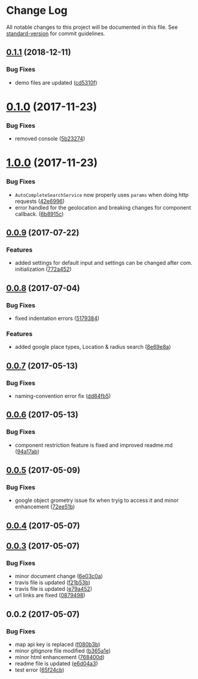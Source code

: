 # Change Log

All notable changes to this project will be documented in this file. See [standard-version](https://github.com/conventional-changelog/standard-version) for commit guidelines.

<a name="0.1.1"></a>
## [0.1.1](https://github.com/zalari/ngx-geoautocomplete/compare/v0.1.0...v0.1.1) (2018-12-11)


### Bug Fixes

* demo files are updated ([cd5310f](https://github.com/zalari/ngx-geoautocomplete/commit/cd5310f))



<a name="0.1.0"></a>
# [0.1.0](https://github.com/tanoy009/ng4-geoautocomplete/compare/v1.0.0...v0.1.0) (2017-11-23)


### Bug Fixes

* removed console ([5b23274](https://github.com/tanoy009/ng4-geoautocomplete/commit/5b23274))



<a name="1.0.0"></a>
# [1.0.0](https://github.com/tanoy009/ng4-geoautocomplete/compare/v0.0.9...v1.0.0) (2017-11-23)


### Bug Fixes

* `AutoCompleteSearchService` now properly uses `params` when doing http requests ([42e6996](https://github.com/tanoy009/ng4-geoautocomplete/commit/42e6996))
* error handled for the geolocation and breaking changes for component callback. ([6b8915c](https://github.com/tanoy009/ng4-geoautocomplete/commit/6b8915c))



<a name="0.0.9"></a>
## [0.0.9](https://github.com/tanoy009/ng4-geoautocomplete/compare/v0.0.8...v0.0.9) (2017-07-22)


### Features

* added settings for default input and settings can be changed after com. initialization ([772a452](https://github.com/tanoy009/ng4-geoautocomplete/commit/772a452))



<a name="0.0.8"></a>
## [0.0.8](https://github.com/tanoy009/ng4-geoautocomplete/compare/v0.0.7...v0.0.8) (2017-07-04)


### Bug Fixes

* fixed indentation errors ([5179384](https://github.com/tanoy009/ng4-geoautocomplete/commit/5179384))


### Features

* added google place types, Location & radius search ([8e69e8a](https://github.com/tanoy009/ng4-geoautocomplete/commit/8e69e8a))



<a name="0.0.7"></a>
## [0.0.7](https://github.com/tanoy009/ng4-geoautocomplete/compare/v0.0.6...v0.0.7) (2017-05-13)


### Bug Fixes

* naming-convention error fix ([dd84fb5](https://github.com/tanoy009/ng4-geoautocomplete/commit/dd84fb5))



<a name="0.0.6"></a>
## [0.0.6](https://github.com/tanoy009/ng4-geoautocomplete/compare/v0.0.5...v0.0.6) (2017-05-13)


### Bug Fixes

* component restriction feature is fixed and improved readme.md ([94a17ab](https://github.com/tanoy009/ng4-geoautocomplete/commit/94a17ab))



<a name="0.0.5"></a>
## [0.0.5](https://github.com/tanoy009/ng4-geoautocomplete/compare/v0.0.4...v0.0.5) (2017-05-09)


### Bug Fixes

* google object grometry issue fix when tryig to access it and minor enhancement ([72ee51b](https://github.com/tanoy009/ng4-geoautocomplete/commit/72ee51b))



<a name="0.0.4"></a>
## [0.0.4](https://github.com/tanoy009/ng4-geoautocomplete/compare/v0.0.3...v0.0.4) (2017-05-07)



<a name="0.0.3"></a>
## [0.0.3](https://github.com/tanoy009/ng4-geoautocomplete/compare/v0.0.2...v0.0.3) (2017-05-07)


### Bug Fixes

* minor document change ([6e03c0a](https://github.com/tanoy009/ng4-geoautocomplete/commit/6e03c0a))
* travis file is updated ([f21b53b](https://github.com/tanoy009/ng4-geoautocomplete/commit/f21b53b))
* travis file is updated ([e79a452](https://github.com/tanoy009/ng4-geoautocomplete/commit/e79a452))
* url links are fixed ([0879498](https://github.com/tanoy009/ng4-geoautocomplete/commit/0879498))



<a name="0.0.2"></a>
## 0.0.2 (2017-05-07)


### Bug Fixes

* map api key is replaced ([f080b3b](https://github.com/tanoy009/ng4-geoautocomplete/commit/f080b3b))
* minor gitignore file modified ([b365a1e](https://github.com/tanoy009/ng4-geoautocomplete/commit/b365a1e))
* minor html enhancement ([768400d](https://github.com/tanoy009/ng4-geoautocomplete/commit/768400d))
* readme file is updated ([e6d04a3](https://github.com/tanoy009/ng4-geoautocomplete/commit/e6d04a3))
* test error ([65f24cb](https://github.com/tanoy009/ng4-geoautocomplete/commit/65f24cb))
